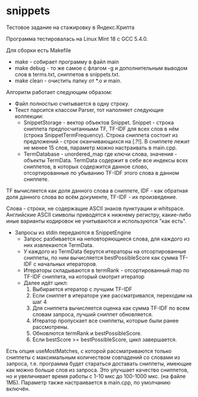 # snippets
Тестовое задание на стажировку в Яндекс.Крипта

Программа тестировалась на Linux Mint 18 c GCC 5.4.0.

Для сборки есть Makefile
- make - собирает программу в файл main
- make debug - то же самое с флагом -g и дополнительным выводом слов в terms.txt, сниппетов в snippets.txt.
- make clean - очистить папку от *.o и main.

Алгоритм работает следующим образом:
- Файл полностью считывается в одну строку.
- Текст парсится классом Parser, тот наполняет следующие коллекции:
	- SnippetStorage - вектор объектов Snippet. Snippet - строка сниппета предпосчитанными TF, TF-IDF для всех слов в нём (строка SnippetTermFrequency). Строка сниппета состоит из предложений - строк оканчивающихся на [.?!]. В сниппете лежит не менее 15 слов, параметр можно настраивать в main.cpp.
	- TermDatabase - unordered_map где ключи слова, значения - объекты TermData. TermData содержит в себе все индексы всех сниппетов, в которых содержится данное слово, отсортированные по убыванию TF-IDF этого слова в данном сниппете.
	
TF вычисляется как доля данного слова в сниппете, IDF - как обратная доля данного слова во всём документе, TF-IDF - их произведение.

Слова - строки, не содержащие ASCII знаков пунктуации и whitspace. Английские ASCII символы приводятся к нижнему регистру, какие-либо иные варианты кодировок не учитываются и используются "как есть".

- Запросы из stdin передаются в SnippetEngine
	- Запрос разбивается на неповторяющиеся слова, для каждого из них извлекаются TermData.
	- У каждого из TermData берутся итераторы на отсортированные сниппеты, по ним вычисляется bestPossibleScore как сумма TF-IDF с начальных итераторов. 
	- Итераторы складываются в termRank - отсортированный map по TF-IDF сниппета, на который смотрит итератор
	- Далее идёт цикл:
		1. Выбирается итератор с лучшим TF-IDF
		2. Если сниппет в итераторе уже рассматривался, переходим на шаг 4
		3. Для сниппета вычисляется оценка как сумма TF-IDF по всем словам запроса, лучший сниппет обновляется.
		4. Итератор пропускает все сниппеты, которые были ранее рассмотрены.
		5. Обновлются termRank и bestPossibleScore.
		6. Если bestScore >= bestPossibleScore, цикл завершается.
		
Есть опция useMostMatches, с которой рассматриваются только сниппеты с максимальным количеством совпадений со словами из запроса, т.е. программа будет стараться доставать сниппеты, имеющие как можно больше слов из запроса. Это улучшает качество сниппетов, но и увеличивает время работы с 1-10 мкс до 100-1000 мкс. (на файле 1МБ). Параметр также настраивается в main.cpp, по умолчанию включён.      
